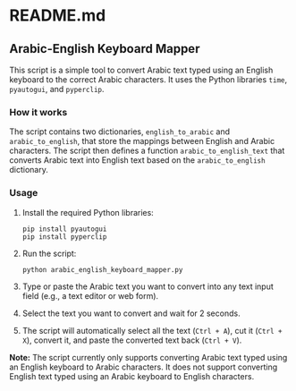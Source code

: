 # README.md

## Arabic-English Keyboard Mapper

This script is a simple tool to convert Arabic text typed using an English keyboard to the correct Arabic characters. It uses the Python libraries `time`, `pyautogui`, and `pyperclip`.

### How it works

The script contains two dictionaries, `english_to_arabic` and `arabic_to_english`, that store the mappings between English and Arabic characters. The script then defines a function `arabic_to_english_text` that converts Arabic text into English text based on the `arabic_to_english` dictionary.

### Usage

1. Install the required Python libraries:

   ```
   pip install pyautogui
   pip install pyperclip
   ```

2. Run the script:

   ```
   python arabic_english_keyboard_mapper.py
   ```

3. Type or paste the Arabic text you want to convert into any text input field (e.g., a text editor or web form).

4. Select the text you want to convert and wait for 2 seconds.

5. The script will automatically select all the text (`Ctrl + A`), cut it (`Ctrl + X`), convert it, and paste the converted text back (`Ctrl + V`).

**Note:** The script currently only supports converting Arabic text typed using an English keyboard to Arabic characters. It does not support converting English text typed using an Arabic keyboard to English characters.
